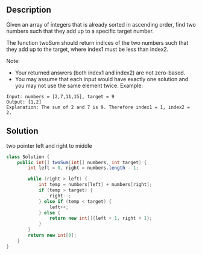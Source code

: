 ## Description
Given an array of integers that is already sorted in ascending order, find two numbers such that they add up to a specific target number.

The function twoSum should return indices of the two numbers such that they add up to the target, where index1 must be less than index2.

Note:

- Your returned answers (both index1 and index2) are not zero-based.
- You may assume that each input would have exactly one solution and you may not use the same element twice.
Example:
```
Input: numbers = [2,7,11,15], target = 9
Output: [1,2]
Explanation: The sum of 2 and 7 is 9. Therefore index1 = 1, index2 = 2.
```

## Solution

two pointer left and right to middle

```java
class Solution {
    public int[] twoSum(int[] numbers, int target) {
        int left = 0, right = numbers.length - 1;

        while (right > left) {
            int temp = numbers[left] + numbers[right];
            if (temp > target) {
                right--;
            } else if (temp < target) {
                left++;
            } else {
                return new int[]{left + 1, right + 1};
            }
        }
        return new int[0];
    }
}
```

